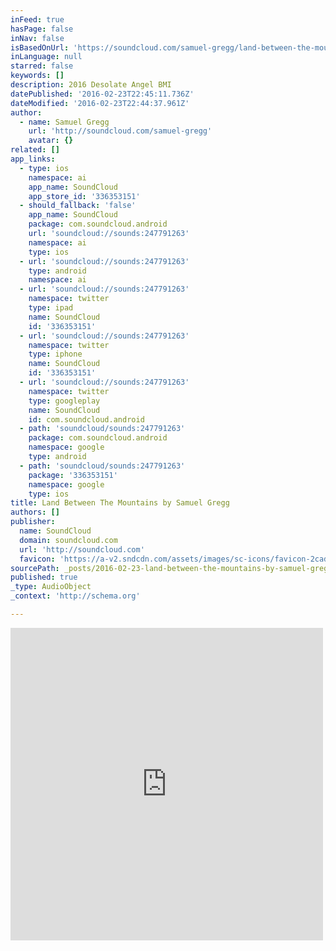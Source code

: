 ```yaml
---
inFeed: true
hasPage: false
inNav: false
isBasedOnUrl: 'https://soundcloud.com/samuel-gregg/land-between-the-mountains'
inLanguage: null
starred: false
keywords: []
description: 2016 Desolate Angel BMI
datePublished: '2016-02-23T22:45:11.736Z'
dateModified: '2016-02-23T22:44:37.961Z'
author:
  - name: Samuel Gregg
    url: 'http://soundcloud.com/samuel-gregg'
    avatar: {}
related: []
app_links:
  - type: ios
    namespace: ai
    app_name: SoundCloud
    app_store_id: '336353151'
  - should_fallback: 'false'
    app_name: SoundCloud
    package: com.soundcloud.android
    url: 'soundcloud://sounds:247791263'
    namespace: ai
    type: ios
  - url: 'soundcloud://sounds:247791263'
    type: android
    namespace: ai
  - url: 'soundcloud://sounds:247791263'
    namespace: twitter
    type: ipad
    name: SoundCloud
    id: '336353151'
  - url: 'soundcloud://sounds:247791263'
    namespace: twitter
    type: iphone
    name: SoundCloud
    id: '336353151'
  - url: 'soundcloud://sounds:247791263'
    namespace: twitter
    type: googleplay
    name: SoundCloud
    id: com.soundcloud.android
  - path: 'soundcloud/sounds:247791263'
    package: com.soundcloud.android
    namespace: google
    type: android
  - path: 'soundcloud/sounds:247791263'
    package: '336353151'
    namespace: google
    type: ios
title: Land Between The Mountains by Samuel Gregg
authors: []
publisher:
  name: SoundCloud
  domain: soundcloud.com
  url: 'http://soundcloud.com'
  favicon: 'https://a-v2.sndcdn.com/assets/images/sc-icons/favicon-2cadd14b.ico'
sourcePath: _posts/2016-02-23-land-between-the-mountains-by-samuel-gregg.md
published: true
_type: AudioObject
_context: 'http://schema.org'

---
```

<iframe src="https://cdn.embedly.com/widgets/media.html?src=https%3A%2F%2Fw.soundcloud.com%2Fplayer%2F%3Fvisual%3Dtrue%26url%3Dhttp%253A%252F%252Fapi.soundcloud.com%252Ftracks%252F247791263%26show_artwork%3Dtrue&amp;url=https%3A%2F%2Fsoundcloud.com%2Fsamuel-gregg%2Fland-between-the-mountains&amp;image=http%3A%2F%2Fi1.sndcdn.com%2Fartworks-000147729754-p1xce9-t500x500.jpg&amp;key=b7d04c9b404c499eba89ee7072e1c4f7&amp;type=text%2Fhtml&amp;schema=soundcloud" width="500" height="500" scrolling="no" frameborder="0" allowfullscreen="allowfullscreen" style=""></iframe>